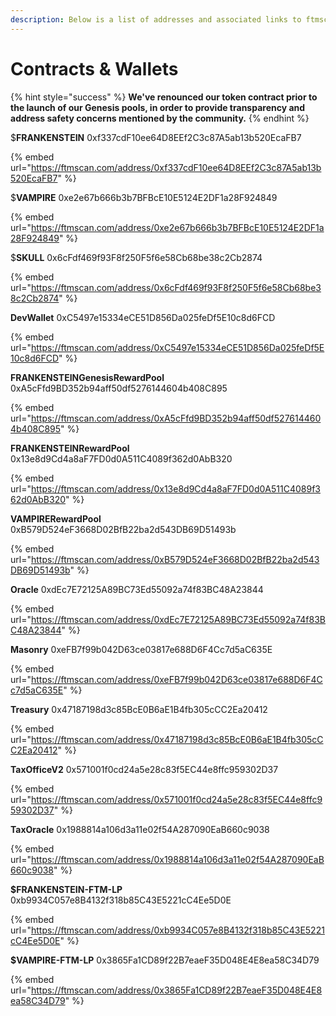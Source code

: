 ```yaml
---
description: Below is a list of addresses and associated links to ftmscan
---
```


# Contracts & Wallets

{% hint style="success" %}
**We've renounced our token contract prior to the launch of our Genesis pools, in order to provide transparency and address safety concerns mentioned by the community.**
{% endhint %}

$**FRANKENSTEIN** 0xf337cdF10ee64D8EEf2C3c87A5ab13b520EcaFB7

{% embed url="https://ftmscan.com/address/0xf337cdF10ee64D8EEf2C3c87A5ab13b520EcaFB7" %}

$**VAMPIRE** 0xe2e67b666b3b7BFBcE10E5124E2DF1a28F924849

{% embed url="https://ftmscan.com/address/0xe2e67b666b3b7BFBcE10E5124E2DF1a28F924849" %}

$**SKULL** 0x6cFdf469f93F8f250F5f6e58Cb68be38c2Cb2874

{% embed url="https://ftmscan.com/address/0x6cFdf469f93F8f250F5f6e58Cb68be38c2Cb2874" %}

**DevWallet** 0xC5497e15334eCE51D856Da025feDf5E10c8d6FCD

{% embed url="https://ftmscan.com/address/0xC5497e15334eCE51D856Da025feDf5E10c8d6FCD" %}

**FRANKENSTEINGenesisRewardPool** 0xA5cFfd9BD352b94aff50df5276144604b408C895

{% embed url="https://ftmscan.com/address/0xA5cFfd9BD352b94aff50df5276144604b408C895" %}

**FRANKENSTEINRewardPool** 0x13e8d9Cd4a8aF7FD0d0A511C4089f362d0AbB320

{% embed url="https://ftmscan.com/address/0x13e8d9Cd4a8aF7FD0d0A511C4089f362d0AbB320" %}

**VAMPIRERewardPool** 0xB579D524eF3668D02BfB22ba2d543DB69D51493b

{% embed url="https://ftmscan.com/address/0xB579D524eF3668D02BfB22ba2d543DB69D51493b" %}

**Oracle** 0xdEc7E72125A89BC73Ed55092a74f83BC48A23844

{% embed url="https://ftmscan.com/address/0xdEc7E72125A89BC73Ed55092a74f83BC48A23844" %}

**Masonry** 0xeFB7f99b042D63ce03817e688D6F4Cc7d5aC635E

{% embed url="https://ftmscan.com/address/0xeFB7f99b042D63ce03817e688D6F4Cc7d5aC635E" %}

**Treasury** 0x47187198d3c85BcE0B6aE1B4fb305cCC2Ea20412

{% embed url="https://ftmscan.com/address/0x47187198d3c85BcE0B6aE1B4fb305cCC2Ea20412" %}

**TaxOfficeV2** 0x571001f0cd24a5e28c83f5EC44e8ffc959302D37

{% embed url="https://ftmscan.com/address/0x571001f0cd24a5e28c83f5EC44e8ffc959302D37" %}

**TaxOracle** 0x1988814a106d3a11e02f54A287090EaB660c9038

{% embed url="https://ftmscan.com/address/0x1988814a106d3a11e02f54A287090EaB660c9038" %}

**$FRANKENSTEIN-FTM-LP** 0xb9934C057e8B4132f318b85C43E5221cC4Ee5D0E

{% embed url="https://ftmscan.com/address/0xb9934C057e8B4132f318b85C43E5221cC4Ee5D0E" %}

**$VAMPIRE-FTM-LP** 0x3865Fa1CD89f22B7eaeF35D048E4E8ea58C34D79

{% embed url="https://ftmscan.com/address/0x3865Fa1CD89f22B7eaeF35D048E4E8ea58C34D79" %}
